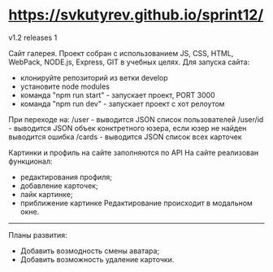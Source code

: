 # https://svkutyrev.github.io/sprint12/
v1.2 
releases 1

Сайт галерея. 
Проект собран с использованием JS, CSS, HTML, WebPack, NODE.js, Express, GIT в учебных целях. 
Для запуска сайта: 
* клонируйте репозиторий из ветки develop
* установите node modules
* команда "npm run start" - запускает проект, PORT 3000
* команда "npm run dev" - запускает проект с хот релоутом

При переходе на: 
/user - выводится JSON список пользователей
/user/id - выводится JSON объек конктретного юзера, если юзер не найден выводится ошибка
/cards - выводится JSON список всех карточек

Картинки и профиль на сайте заполняются по API На сайте реализован функционал:

- редактирования профиля;
- добавление карточек;
- лайк картинке;
- приближение картинке Редактирование происходит в модальном окне. 
------------
Планы развития:
- Добавить возмодность смены аватара;
- Добавить возможность удаление карточки.
